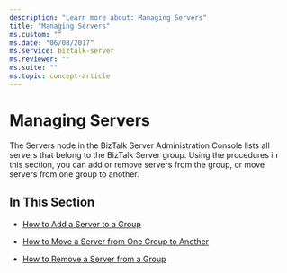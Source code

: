 ```yaml
---
description: "Learn more about: Managing Servers"
title: "Managing Servers"
ms.custom: ""
ms.date: "06/08/2017"
ms.service: biztalk-server
ms.reviewer: ""
ms.suite: ""
ms.topic: concept-article
---
```

# Managing Servers
The Servers node in the BizTalk Server Administration Console lists all servers that belong to the BizTalk Server group. Using the procedures in this section, you can add or remove servers from the group, or move servers from one group to another.  
  
## In This Section  
  
-   [How to Add a Server to a Group](../core/how-to-add-a-server-to-a-group.md)  
  
-   [How to Move a Server from One Group to Another](../core/how-to-move-a-server-from-one-group-to-another.md)  
  
-   [How to Remove a Server from a Group](../core/how-to-remove-a-server-from-a-group.md)
